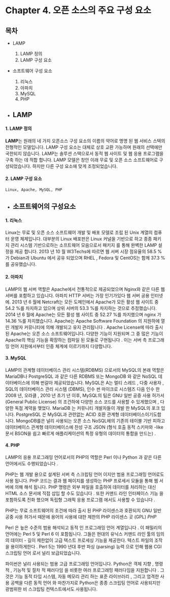 # Chapter 4. 오픈 소스의 주요 구성 요소

## 목차

- LAMP
  1. LAMP 정의
  2. LAMP 구성 요소


- 소프트웨어 구성 요소
  1. 리눅스
  2. 아파치
  3. MySQL
  4. PHP



- ## LAMP

#### 1. LAMP 정의

**LAMP**는 원래의 네 가지 오픈소스 구성 요소의 이름의 약어로 명명 된 웹 서비스 스택의 전형적인 모델입니다. LAMP 구성 요소는 대체로 상호 교환 가능하며 원래의 선택에만 국한되지 않습니다. LAMP는 솔루션 스택으로서 동적 웹 사이트 및 웹 응용 프로그램을 구축 하는 데 적합 합니다. LAMP 모델은 창안 이래 무료 및 오픈 소스 소프트웨어로 구성되었습니다. 하지만 다른 구성 요소에 맞게 조정되었습니다. 



#### 2. LAMP 구성 요소

    Linux, Apache, MySQL, PHP


- ## 소프트웨어의 구성요소

#### 1. 리눅스

Linux는 무료 및 오픈 소스 소프트웨어 개발 및 배포 모델로 조립 된 Unix 계열의 컴퓨터 운영 체제입니다. 대부분의 Linux 배포판은 Linux 커널을 기반으로 하고 종종 패키지 관리 시스템 기반으로하는 소프트웨어 모음으로서 패키지 를 통해 완벽한 LAMP 설정을 제공 합니다. 2013 년 10 월 W3Techs에 따르면 웹 서버 시장 점유율의 58.5 %가 Debian과 Ubuntu 에서 공유 되었으며 RHEL , Fedora 및 CentOS는 함께 37.3 %를 공유했습니다.



#### 2. 아파치

LAMP의 웹 서버 역할은 Apache에서 전통적으로 제공되었으며 Nginx와 같은 다른 웹 서버를 포함하고 있습니다. 아파치 HTTP 서버는 가장 인기가있다 웹 서버 공용 인터넷에. 2013 년 6 월에 Netcraft는 모든 도메인에서 Apache가 모든 활성 웹 사이트 중 54.2 %를 차지하고 있으며 상위 서버의 53.3 %를 차지하는 것으로 추정했습니다. 2014 년 6 월에 Apache는 모든 활성 웹 사이트 중 52.27 %를 차지했으며 nginx 가 14.36 %를 차지했습니다. Apache는 Apache Software Foundation 의 지원하에 열린 개발자 커뮤니티에 의해 개발되고 유지 관리됩니다 . Apache License에 따라 출시 된 Apache는 오픈 소스 소프트웨어입니다. 다양한 기능이 지원되며 그 중 많은 기능이 Apache의 핵심 기능을 확장하는 컴파일 된 모듈로 구현됩니다 . 이는 서버 측 프로그래밍 언어 지원에서부터 인증 체계에 이르기까지 다양합니다.



#### 3. MySQL

LAMP의 관계형 데이터베이스 관리 시스템(RDBMS) 으로서의 MySQL의 본래 역할은 MariaDB나 PostgreSQL 과 같은 다른 RDBMS 또는 MongoDB 와 같은 NoSQL 데이터베이스에 의해 번갈아 제공되었습니다. MySQL은 A는 멀티 스레드 , 다중 사용자 , SQL의 데이터베이스 관리 시스템 (DBMS), 인수 썬 마이크로 시스템즈 다음 인수 한 2008 년, 오라클 , 2010 년 초기 년 이후, MySQL의 팀은 GNU 일반 공중 사용 허가서 (General Public License) 의 조건하에 다양한 소스 코드를 사용할 수 있게했으며 , 다양한 독점 계약을 맺었다. MariaDB 는 커뮤니티 개발자들이 개발 한 MySQL의 포크 입니다. PostgreSQL 은 MySQL과 관련없는 ACID 호환 관계형 데이터베이스이기도합니다. MongoDB를은 널리 사용되는 오픈 소스 NoSQL에의 기존의 테이블 기반 피하고 데이터베이스 관계형 데이터베이스에 찬성 구조 JSON (형식 호출 동적 스키마와 -like 문서 BSON을 쉽고 빠르게 애플리케이션의 특정 유형의 데이터의 통합을 만드는) .



#### 4. PHP

LAMP의 응용 프로그래밍 언어로서의 PHP의 역할은 Perl 이나 Python 과 같은 다른 언어에서도 수행되었습니다 .

PHP는 웹 개발 용으로 설계된 서버 측 스크립팅 언어 이지만 범용 프로그래밍 언어로도 사용 됩니다. PHP 코드는 결과 웹 페이지를 생성하는 PHP 프로세서 모듈을 통해 웹 서버에 의해 해석 됩니다. PHP 명령은 외부 파일을 호출하여 데이터를 처리하는 대신 HTML 소스 문서에 직접 삽입 할 수도 있습니다 . 또한 커맨드 라인 인터페이스 기능 을 포함하도록 진화 했으며 독립형 그래픽 응용 프로그램 에서도 사용할 수 있습니다 . 

PHP는 무료 소프트웨어의 조건에 따라 출시 된 PHP 라이센스과 호환되지 GNU 일반 공중 사용 허가서 때문에 용어의 사용에 대한 제한의 PHP 라이센스 곳 (GPL) *PHP*

Perl 은 높은 수준의 범용 해석되고 동적 인 프로그래밍 언어 계열입니다 . 이 패밀리의 언어에는 Perl 5 및 Perl 6 이 포함됩니다. 그들은 현대의 유닉스 커맨드 라인 툴의 임의의 데이터 - 길이 제한없이 고급 텍스트 프로세싱 기능을 제공한다.  텍스트 파일의 조작을 용이하게한다 . Perl 5는 1990 년대 후반 파싱 (parsing) 능력 으로 인해 웹용 CGI 스크립팅 언어 로서 널리 보급되었습니다.

파이썬은 널리 사용되는 범용 고급 프로그래밍 언어입니다. Python은 객체 지향 , 명령 적 , 기능적 및 절차 적 패러다임 을 비롯한 여러 프로그래밍 패러다임을 지원합니다 . 그것은 기능 동적 타입 시스템, 자동 메모리 관리 하는 표준 라이브러리 , 그리고 엄격한 사용 공백을 다른 동적 언어 와 마찬가지로 Python은 종종 스크립팅 언어로 사용되지만 광범위한 비 스크립팅 컨텍스트에서도 사용됩니다.
